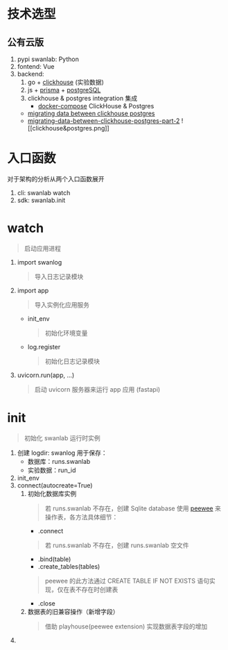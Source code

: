 # 技术选型
## 公有云版
1. pypi swanlab: Python
2. fontend: Vue
3. backend: 
	1. go + [clickhouse](https://clickhouse.com/) (实验数据)
	2. js + [prisma](https://www.prisma.io/) + [postgreSQL](https://www.postgresql.org/)
	3. clickhouse & postgres integration 集成
		+ [docker-compose](https://github.com/ClickHouse/examples/blob/main/docker-compose-recipes/recipes/ch-and-postgres/docker-compose.yaml)
	ClickHouse & Postgres
	+ [migrating data between clickhouse postgres](https://clickhouse.com/blog/migrating-data-between-clickhouse-postgres)
	+ [migrating-data-between-clickhouse-postgres-part-2](https://clickhouse.com/blog/migrating-data-between-clickhouse-postgres-part-2)
	![[clickhouse&postgres.png]]
# 入口函数
对于架构的分析从两个入口函数展开
1. cli: swanlab watch
2. sdk: swanlab.init
# watch
> 启动应用进程
1. import swanlog
	> 导入日志记录模块
2. import app
	> 导入实例化应用服务
	+ init_env 
		> 初始化环境变量
	+ log.register
		> 初始化日志记录模块
3. uvicorn.run(app, ...)
	> 启动 uvicorn 服务器来运行 app 应用 (fastapi)
	
# init
> 初始化 swanlab 运行时实例
1. 创建 logdir: swanlog 
	用于保存：
	+ 数据库：runs.swanlab
	+ 实验数据：run_id
2. init_env
3. connect(autocreate=True)
	1. 初始化数据库实例
		> 若 runs.swanlab 不存在，创建 Sqlite database
		> 使用 [peewee](https://docs.peewee-orm.com/en/latest/) 来操作表，各方法具体细节：
		+ .connect
		> 若 runs.swanlab 不存在，创建 runs.swanlab 空文件
		+ .bind(table)
		+ .create_tables(tables)
		> peewee 的此方法通过 CREATE TABLE IF NOT EXISTS 语句实现，仅在表不存在时创建表
		+ .close
	1. 数据表的旧兼容操作（新增字段）
		> 借助 playhouse(peewee extension) 实现数据表字段的增加
4. 
	
	